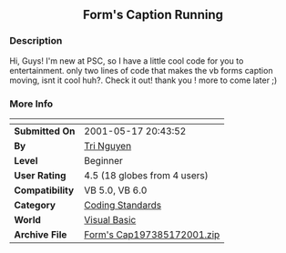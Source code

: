 ﻿<div align="center">

## Form's Caption Running


</div>

### Description

Hi, Guys! I'm new at PSC, so I have a little cool code for you to entertainment. only two lines of code that makes the vb forms caption moving, isnt it cool huh?. Check it out! thank you ! more to come later ;)
 
### More Info
 


<span>             |<span>
---                |---
**Submitted On**   |2001-05-17 20:43:52
**By**             |[Tri Nguyen](https://github.com/Planet-Source-Code/PSCIndex/blob/master/ByAuthor/tri-nguyen.md)
**Level**          |Beginner
**User Rating**    |4.5 (18 globes from 4 users)
**Compatibility**  |VB 5\.0, VB 6\.0
**Category**       |[Coding Standards](https://github.com/Planet-Source-Code/PSCIndex/blob/master/ByCategory/coding-standards__1-43.md)
**World**          |[Visual Basic](https://github.com/Planet-Source-Code/PSCIndex/blob/master/ByWorld/visual-basic.md)
**Archive File**   |[Form's Cap197385172001\.zip](https://github.com/Planet-Source-Code/tri-nguyen-form-s-caption-running__1-23253/archive/master.zip)








